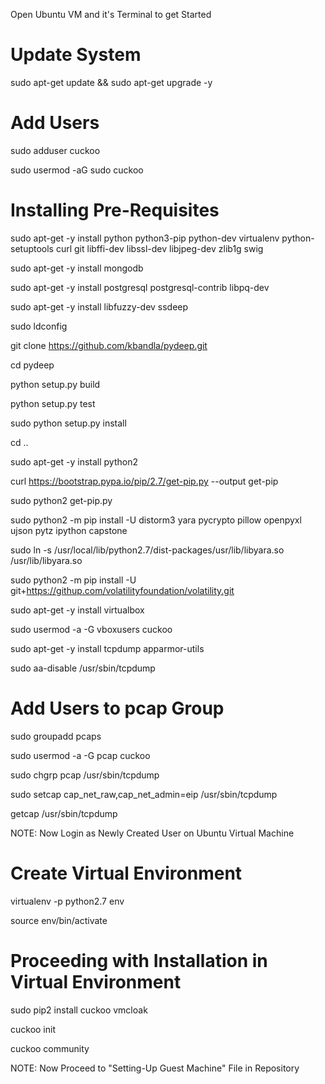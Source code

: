Open Ubuntu VM and it's Terminal to get Started

# Update System

sudo apt-get update && sudo apt-get upgrade -y

# Add Users

sudo adduser cuckoo

sudo usermod -aG sudo cuckoo

# Installing Pre-Requisites

sudo apt-get -y install python python3-pip python-dev virtualenv python-setuptools curl git libffi-dev libssl-dev libjpeg-dev zlib1g swig

sudo apt-get -y install mongodb

sudo apt-get -y install postgresql postgresql-contrib libpq-dev

sudo apt-get -y install libfuzzy-dev ssdeep

sudo ldconfig

git clone https://github.com/kbandla/pydeep.git

cd pydeep

python setup.py build

python setup.py test

sudo python setup.py install

cd ..

sudo apt-get -y install python2

curl https://bootstrap.pypa.io/pip/2.7/get-pip.py --output get-pip

sudo python2 get-pip.py

sudo python2 -m pip install -U distorm3 yara pycrypto pillow openpyxl ujson pytz ipython capstone

sudo ln -s /usr/local/lib/python2.7/dist-packages/usr/lib/libyara.so /usr/lib/libyara.so

sudo python2 -m pip install -U git+https://githup.com/volatilityfoundation/volatility.git

sudo apt-get -y install virtualbox

sudo usermod -a -G vboxusers cuckoo

sudo apt-get -y install tcpdump apparmor-utils

sudo aa-disable /usr/sbin/tcpdump

# Add Users to pcap Group

sudo groupadd pcaps

sudo usermod -a -G pcap cuckoo

sudo chgrp pcap /usr/sbin/tcpdump

sudo setcap cap_net_raw,cap_net_admin=eip /usr/sbin/tcpdump

getcap /usr/sbin/tcpdump


NOTE: Now Login as Newly Created User on Ubuntu Virtual Machine

# Create Virtual Environment

virtualenv -p python2.7 env

source env/bin/activate

# Proceeding with Installation in Virtual Environment

sudo pip2 install cuckoo vmcloak

cuckoo init

cuckoo community


NOTE: Now Proceed to "Setting-Up Guest Machine" File in Repository
